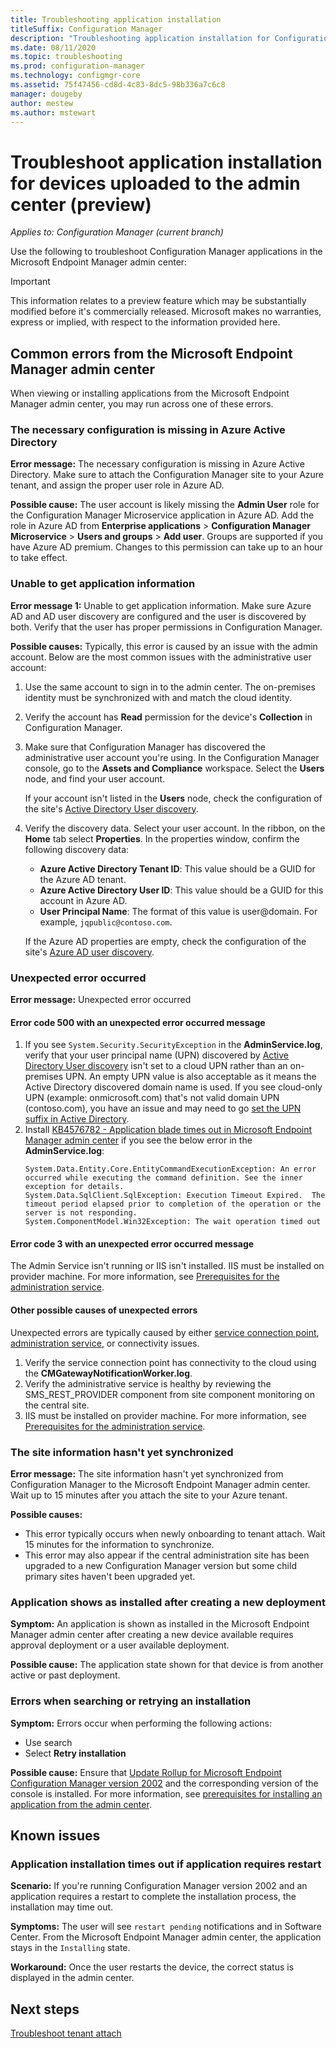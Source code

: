 ```yaml
---
title: Troubleshooting application installation
titleSuffix: Configuration Manager
description: "Troubleshooting application installation for Configuration Manager tenant attach"
ms.date: 08/11/2020
ms.topic: troubleshooting
ms.prod: configuration-manager
ms.technology: configmgr-core
ms.assetid: 75f47456-cd8d-4c83-8dc5-98b336a7c6c8
manager: dougeby
author: mestew
ms.author: mstewart
---
```


# Troubleshoot application installation for devices uploaded to the admin center (preview)
<!--6374854, 6521921-->
*Applies to: Configuration Manager (current branch)*

Use the following to troubleshoot Configuration Manager applications in the Microsoft Endpoint Manager admin center:

> [!Important]
> This information relates to a preview feature which may be substantially modified before it's commercially released. Microsoft makes no warranties, express or implied, with respect to the information provided here.

## Common errors from the Microsoft Endpoint Manager admin center

When viewing or installing applications from the Microsoft Endpoint Manager admin center, you may run across one of these errors.  

### <a name="bkmk_aad"></a> The necessary configuration is missing in Azure Active Directory

**Error message:** The necessary configuration is missing in Azure Active Directory. Make sure to attach the Configuration Manager site to your Azure tenant, and assign the proper user role in Azure AD.

**Possible cause:** The user account is likely missing the **Admin User** role for the Configuration Manager Microservice application in Azure AD. Add the role in Azure AD from **Enterprise applications** > **Configuration Manager Microservice** > **Users and groups** > **Add user**. Groups are supported if you have Azure AD premium. Changes to this permission can take up to an hour to take effect.

### <a name="bkmk_noinfo"></a> Unable to get application information

**Error message 1:** Unable to get application information. Make sure Azure AD and AD user discovery are configured and the user is discovered by both. Verify that the user has proper permissions in Configuration Manager.

**Possible causes:** Typically, this error is caused by an issue with the admin account. Below are the most common issues with the administrative user account:

1. Use the same account to sign in to the admin center. The on-premises identity must be synchronized with and match the cloud identity.
1. Verify the account has **Read** permission for the device's **Collection** in Configuration Manager.
1. Make sure that Configuration Manager has discovered the administrative user account you're using. In the Configuration Manager console, go to the **Assets and Compliance** workspace. Select the **Users** node, and find your user account.

    If your account isn't listed in the **Users** node, check the configuration of the site's [Active Directory User discovery](../core/servers/deploy/configure/about-discovery-methods.md#bkmk_aboutUser).

1. Verify the discovery data. Select your user account. In the ribbon, on the **Home** tab select **Properties**. In the properties window, confirm the following discovery data:

    - **Azure Active Directory Tenant ID**: This value should be a GUID for the Azure AD tenant.
    - **Azure Active Directory User ID**: This value should be a GUID for this account in Azure AD.
    - **User Principal Name**: The format of this value is user@domain. For example, `jqpublic@contoso.com`.

    If the Azure AD properties are empty, check the configuration of the site's [Azure AD user discovery](../core/servers/deploy/configure/about-discovery-methods.md#azureaddisc).

### <a name="bkmk_1603"></a> Unexpected error occurred

**Error message:** Unexpected error occurred

#### Error code 500 with an unexpected error occurred message

1. If you see `System.Security.SecurityException` in the **AdminService.log**, verify that your user principal name (UPN) discovered by [Active Directory User discovery](../core/servers/deploy/configure/about-discovery-methods.md#bkmk_aboutUser) isn't set to a cloud UPN rather than an on-premises UPN. An empty UPN value is also acceptable as it means the Active Directory discovered domain name is used. If you see cloud-only UPN (example: onmicrosoft.com) that's not valid domain UPN (contoso.com), you have an issue and may need to go [set the UPN suffix in Active Directory](https://docs.microsoft.com/office365/enterprise/prepare-a-non-routable-domain-for-directory-synchronization#add-upn-suffixes-and-update-your-users-to-them).
1. Install [KB4576782 - Application blade times out in Microsoft Endpoint Manager admin center](https://support.microsoft.com/help/4576782) if you see the below error in the **AdminService.log**:
   ```log 
   System.Data.Entity.Core.EntityCommandExecutionException: An error occurred while executing the command definition. See the inner exception for details.
   System.Data.SqlClient.SqlException: Execution Timeout Expired.  The timeout period elapsed prior to completion of the operation or the server is not responding.
   System.ComponentModel.Win32Exception: The wait operation timed out
   ```

#### Error code 3 with an unexpected error occurred message

The Admin Service isn't running or IIS isn't installed. IIS must be installed on provider machine. For more information, see [Prerequisites for the administration service](../develop/adminservice/overview.md#prerequisites).

#### Other possible causes of unexpected errors

Unexpected errors are typically caused by either [service connection point](../core/servers/deploy/configure/about-the-service-connection-point.md), [administration service](../develop/adminservice/overview.md), or connectivity issues.

1. Verify the service connection point has connectivity to the cloud using the **CMGatewayNotificationWorker.log**.
1. Verify the administrative service is healthy by reviewing the SMS_REST_PROVIDER component from site component monitoring on the central site.
1. IIS must be installed on provider machine. For more information, see [Prerequisites for the administration service](../develop/adminservice/overview.md#prerequisites).


### <a name="bkmk_sync"></a> The site information hasn't yet synchronized

**Error message:** The site information hasn't yet synchronized from Configuration Manager to the Microsoft Endpoint Manager admin center. Wait up to 15 minutes after you attach the site to your Azure tenant.

**Possible causes:**
- This error typically occurs when newly onboarding to tenant attach. Wait 15 minutes for the information to synchronize.
- This error may also appear if the central administration site has been upgraded to a new Configuration Manager version but some child primary sites haven't been upgraded yet.

### <a name="bkmk_installed"></a> Application shows as installed after creating a new deployment

**Symptom:** An application is shown as installed in the Microsoft Endpoint Manager admin center after creating a new device available requires approval deployment or a user available deployment.

**Possible cause:** The application state shown for that device is from another active or past deployment.

### <a name="bkmk_hfru"></a> Errors when searching or retrying an installation

**Symptom:** Errors occur when performing the following actions:
- Use search
- Select **Retry installation**

**Possible cause:**  Ensure that [Update Rollup for Microsoft Endpoint Configuration Manager version 2002](https://support.microsoft.com/help/4560496/) and the corresponding version of the console is installed. For more information, see [prerequisites for installing an application from the admin center](applications.md#prerequisites).

## Known issues

### Application installation times out if application requires restart

**Scenario:** If you're running Configuration Manager version 2002 and an application requires a restart to complete the installation process, the installation may time out.

**Symptoms:** The user will see `restart pending` notifications and in Software Center. From the Microsoft Endpoint Manager admin center, the application stays in the `Installing` state.  

**Workaround:** Once the user restarts the device, the correct status is displayed in the admin center.

## Next steps

[Troubleshoot tenant attach](troubleshoot.md)
